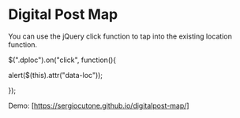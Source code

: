 # Digital Post Map

You can use the jQuery click function to tap into the existing location function.

$(".dploc").on("click", function(){

  alert($(this).attr("data-loc"));

});

Demo:
[https://sergiocutone.github.io/digitalpost-map/]
